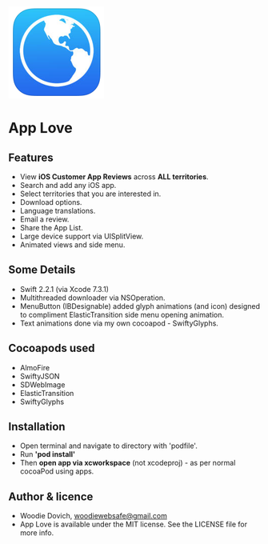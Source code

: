 ![alt tag](https://github.com/snowpunch/AppLove/blob/master/apploveicon.png?raw=true) 
# App Love

## Features
- View **iOS Customer App Reviews** across **ALL territories**.
- Search and add any iOS app.
- Select territories that you are interested in.
- Download options.
- Language translations.
- Email a review.
- Share the App List.
- Large device support via UISplitView.
- Animated views and side menu.

## Some Details
- Swift 2.2.1 (via Xcode 7.3.1)
- Multithreaded downloader via NSOperation.
- MenuButton (IBDesignable) added glyph animations (and icon) designed to compliment ElasticTransition side menu opening animation.
- Text animations done via my own cocoapod - SwiftyGlyphs.

## Cocoapods used
- AlmoFire
- SwiftyJSON
- SDWebImage
- ElasticTransition
- SwiftyGlyphs

## Installation

- Open terminal and navigate to directory with 'podfile'.
- Run **'pod install'**
- Then **open app via xcworkspace** (not xcodeproj) - as per normal cocoaPod using apps.

## Author & licence

- Woodie Dovich,  woodiewebsafe@gmail.com
- App Love is available under the MIT license. See the LICENSE file for more info.